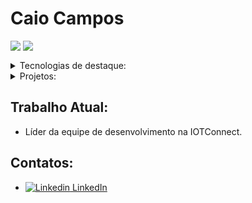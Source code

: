 # Caio Campos

<p>
  <img align="top" src="https://github-readme-stats.vercel.app/api/top-langs/?username=caiocampos&layout=compact&langs_count=10&theme=tokyonight"/>
  <img align="top" src="https://github-readme-stats.vercel.app/api?username=caiocampos&show_icons=true&hide_title=true&hide_rank=true&count_private=true&disable_animations=true&theme=tokyonight"/>
</p>

<details>
  <summary>Tecnologias de destaque:</summary>
  <table class="rich-diff-level-zero">
    <thead class="rich-diff-level-one">
      <tr>
        <th align="center">Linguagem</th>
        <th align="center">Bibliotecas</th>
      </tr>
    </thead>
    <tbody class="rich-diff-level-one">
      <tr>
        <td>JavaScript / TypeScript</td>
        <td>React, Angular, AngularJS, Express, Node.js, AWS Lambda</td>
      </tr>
      <tr>
        <td>Rust</td>
        <td>wasm-bindgen, rocket, diesel</td>
      </tr>
      <tr>
        <td>Go</td>
        <td>gorilla/mux, mgo, AWS Lambda</td>
      </tr>
      <tr>
        <td>Python</td>
        <td>AWS Lambda</td>
      </tr>
      <tr>
        <td>Java</td>
        <td>Spring Framework</td>
      </tr>
    </tbody>
  </table>
</details>

<details>
  <summary>Projetos:</summary>
  <h5><a href="https://caiocampos.github.io">Lista completa</a></h5>
  <table class="rich-diff-level-zero">
    <thead class="rich-diff-level-one">
      <tr>
        <th align="center">Projeto</th>
        <th align="center">Descrição</th>
        <th align="center">Código</th>
        <th align="center">Página de demonstração</th>
        <th align="center">Repositório</th>
      </tr>
    </thead>
    <tbody class="rich-diff-level-one">
      <tr>
        <td>Primes</td>
        <td>Biblioteca WebAssembly (Wasm) para cálcular números primos</td>
        <td align="center">
          <a href="https://github.com/caiocampos/primes">Github</a>
        </td>
        <td align="center">
          <a
            href="https://caiocampos.github.io/primes"
            rel="nofollow">Primes</a>
        </td>
        <td align="center">
          <a
            href="https://www.npmjs.com/package/@caiocampos/primes"
            rel="nofollow">NPM</a>
        </td>
      </tr>
      <tr>
        <td>Tabs</td>
        <td>Componente de abas</td>
        <td align="center">
          <a href="https://github.com/caiocampos/tabs">Github</a>
        </td>
        <td align="center">
          <a href="https://caiocampos.github.io/tabs" rel="nofollow">Tabs</a>
        </td>
        <td align="center">
          <a
            href="https://www.npmjs.com/package/@caiocampos/tabs"
            rel="nofollow">NPM</a>
        </td>
      </tr>
      <tr>
        <td>links-buttons</td>
        <td>Componente que gera um menu de links em páginas</td>
        <td align="center">
          <a href="https://github.com/caiocampos/links-buttons">Github</a>
        </td>
        <td align="center">
          <a
            href="https://caiocampos.github.io/links-buttons"
            rel="nofollow">links-buttons</a>
        </td>
        <td align="center">
          <a
            href="https://www.npmjs.com/package/@caiocampos/links-buttons"
            rel="nofollow">NPM</a>
        </td>
      </tr>
      <tr>
        <td>Shrtr</td>
        <td>Encurtador de links</td>
        <td align="center">
          <a href="https://github.com/caiocampos/shrtr">Github</a>
        </td>
        <td align="center">
          <a href="https://caiocampos.github.io/shrtr" rel="nofollow">Shrtr</a>
        </td>
        <td align="center"></td>
      </tr>
      <tr>
        <td>img-fuse</td>
        <td>
          Projeto de programa em rust para mesclar imagens para usar em cards
          digitais
        </td>
        <td align="center">
          <a href="https://github.com/caiocampos/img-fuse">Github</a>
        </td>
        <td align="center"></td>
        <td align="center"></td>
      </tr>
      <tr>
        <td>Restaurantes</td>
        <td>
          Protótipo de Software com login, gestão de autoridades e CRUD de
          entidades
        </td>
        <td align="center">
          <a href="https://github.com/caiocampos/restaurantes-app">
            Github (Front)
          </a>
          <a href="https://github.com/caiocampos/Restaurantes">
            Github (Back)
          </a>
        </td>
        <td align="center">
          <a
            href="https://caiocampos.github.io/restaurantes-app"
            rel="nofollow">Restaurantes</a>
        </td>
        <td align="center"></td>
      </tr>
      <tr>
        <td>POI-inc</td>
        <td>Protótipo de Software de gerência de Pontos de Interesse</td>
        <td align="center">
          <a href="https://github.com/caiocampos/POI-inc">Github</a>
        </td>
        <td align="center"></td>
        <td align="center"></td>
      </tr>
      <tr>
        <td>GLAE</td>
        <td>
          Biblioteca de funções voltada ao ensino de programação básica usando
          elementos gráficos
        </td>
        <td align="center">
          <a href="https://github.com/caiocampos/GLAE">Github</a>
        </td>
        <td align="center"></td>
        <td align="center"></td>
      </tr>
      <tr>
        <td>AtualizaHora</td>
        <td>Atualiza o horário de computadores com problemas de bateria</td>
        <td align="center">
          <a href="https://github.com/caiocampos/AtualizaHora">Github</a>
        </td>
        <td align="center"></td>
        <td align="center"></td>
      </tr>
      <tr>
        <td>PDIEditor</td>
        <td>Editor de Imagens simples</td>
        <td align="center">
          <a href="https://github.com/caiocampos/PDIEditor">Github</a>
        </td>
        <td align="center"></td>
        <td align="center"></td>
      </tr>
    </tbody>
  </table>
</details>

## Trabalho Atual:

- Líder da equipe de desenvolvimento na IOTConnect.

## Contatos:

- [![Linkedin](https://i.stack.imgur.com/gVE0j.png) LinkedIn](https://www.linkedin.com/in/caio-o-campos/)
